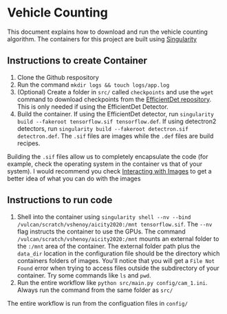 # Vehicle Counting
This document explains how to download and run the vehicle counting algorithm. The containers for this project are built using [Singularity](https://sylabs.io/guides/3.4/user-guide/)

## Instructions to create Container
1. Clone the Github respository
2. Run the command `mkdir logs && touch logs/app.log`
3. (Optional) Create a folder in `src/` called `checkpoints` and use the `wget` command to download checkpoints from the [EfficientDet repository](https://github.com/google/automl/tree/master/efficientdet). This is only needed if using the EfficientDet Detector.
4. Build the container. If using the EfficientDet detector, run `singularity build --fakeroot tensorflow.sif tensorflow.def`. If using detectron2 detectors, run `singularity build --fakeroot detectron.sif detectron.def`. The `.sif` files are images while the `.def` files are build recipes.

Building the `.sif` files allow us to completely encapsulate the code (for example, check the operating system in the container vs that of your system). I would recommend you check [Interacting with Images](https://sylabs.io/guides/3.4/user-guide/quick_start.html#interact-with-images) to get a better idea of what you can do with the images


## Instructions to run code
1. Shell into the container using `singularity shell --nv --bind /vulcan/scratch/vshenoy/aicity2020:/mnt tensorflow.sif`. The `--nv` flag instructs the container to use the GPUs. The command `/vulcan/scratch/vshenoy/aicity2020:/mnt` mounts an external folder to the `:/mnt` area of the container. The external folder path plus the `data_dir` location in the configuration file should be the directory which containers folders of images. You'll notice that you will get a `File Not Found` error when trying to access files outside the subdirectory of your container. Try some commands like `ls` and `pwd`. 
2. Run the entire workflow like `python src/main.py config/cam_1.ini`. Always run the command from the same folder as `src/`

The entire workflow is run from the configuation files in `config/`